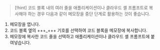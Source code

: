 > [!hint] 코드 블록 내의 여러 줄을 애플리케이션이나 클라우드 셸 프롬프트로 복사해야 하는 경우 다음과 같이 메모장을 중단 단계로 활용하는 것이 좋습니다.
>
1. 메모장을 엽니다.
1. 코드 블록 옆의 +++_+++ 기호를 선택하여 코드 블록을 메모장에 복사합니다. 
1. 메모장에 복사한 코드 줄을 선택하고 애플리케이션이나 클라우드 셸 프롬프트에 붙여넣습니다.
>

